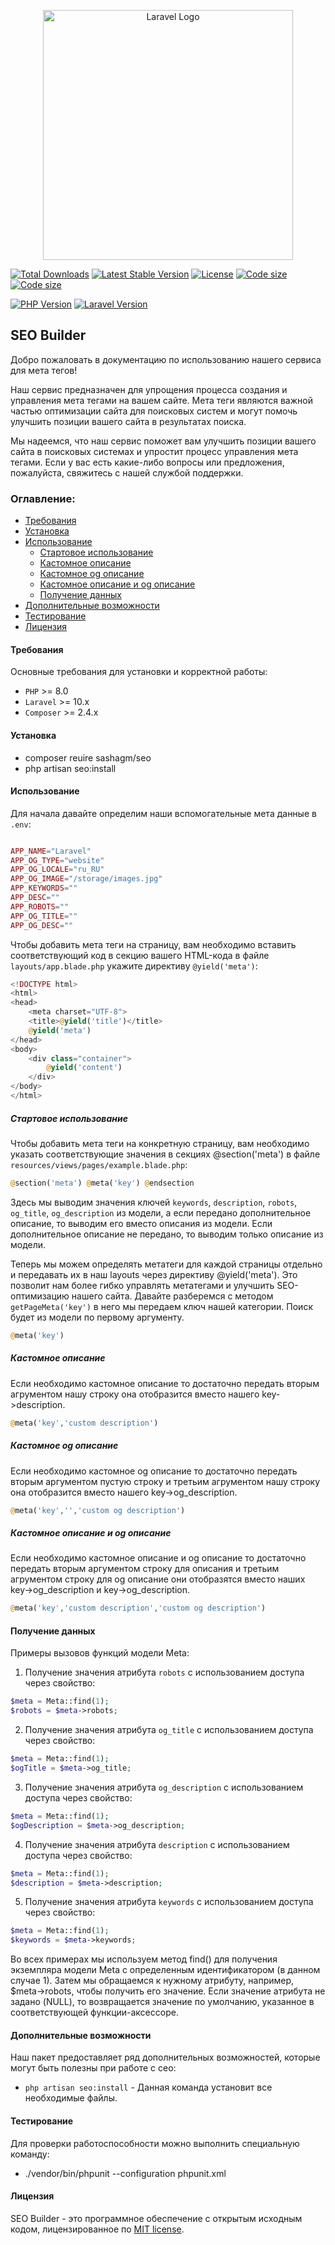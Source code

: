 <p align="center"><a href="https://laravel.com" target="_blank"><img src="https://raw.githubusercontent.com/laravel/art/master/logo-lockup/5%20SVG/2%20CMYK/1%20Full%20Color/laravel-logolockup-cmyk-red.svg" width="400" alt="Laravel Logo"></a></p>

<p align="center">

<a href="https://packagist.org/packages/sashagm/seo"><img src="https://img.shields.io/packagist/dt/sashagm/seo" alt="Total Downloads"></a>
<a href="https://packagist.org/packages/sashagm/seo"><img src="https://img.shields.io/packagist/v/sashagm/seo" alt="Latest Stable Version"></a>
<a href="https://packagist.org/packages/sashagm/seo"><img src="https://img.shields.io/packagist/l/sashagm/seo" alt="License"></a>
<a href="https://packagist.org/packages/sashagm/seo"><img src="https://img.shields.io/github/languages/code-size/sashagm/seo" alt="Code size"></a>
<a href="https://packagist.org/packages/sashagm/seo"><img src="https://img.shields.io/packagist/stars/sashagm/seo" alt="Code size"></a>

[![PHP Version](https://img.shields.io/badge/PHP-%2B8-blue)](https://www.php.net/)
[![Laravel Version](https://img.shields.io/badge/Laravel-%2B10-red)](https://laravel.com/)

</p>



## SEO Builder

Добро пожаловать в документацию по использованию нашего сервиса для мета тегов!

Наш сервис предназначен для упрощения процесса создания и управления мета тегами на вашем сайте. Мета теги являются важной частью оптимизации сайта для поисковых систем и могут помочь улучшить позиции вашего сайта в результатах поиска.

Мы надеемся, что наш сервис поможет вам улучшить позиции вашего сайта в поисковых системах и упростит процесс управления мета тегами. Если у вас есть какие-либо вопросы или предложения, пожалуйста, свяжитесь с нашей службой поддержки.

### Оглавление:

- [Требования](#требования)
- [Установка](#установка)
- [Использование](#использование)
  - [Стартовое использование](#стартовое-использование)
  - [Кастомное описание](#кастомное-описание)
  - [Кастомное og описание](#кастомное-og-описание) 
  - [Кастомное описание и og описание](#кастомное-описание-и-og-описание)
  - [Получение данных](#получение-данных)  
- [Дополнительные возможности](#дополнительные-возможности)        
- [Тестирование](#тестирование)
- [Лицензия](#лицензия)

#### Требования

Основные требования для установки и корректной работы:

- `PHP` >= 8.0
- `Laravel` >= 10.x
- `Composer` >= 2.4.x

#### Установка

- composer reuire sashagm/seo
- php artisan seo:install


#### Использование

Для начала давайте определим наши вспомогательные мета данные в `.env`:

```php

APP_NAME="Laravel"
APP_OG_TYPE="website"
APP_OG_LOCALE="ru_RU"
APP_OG_IMAGE="/storage/images.jpg"
APP_KEYWORDS=""
APP_DESC=""
APP_ROBOTS=""
APP_OG_TITLE=""
APP_OG_DESC=""
```

Чтобы добавить мета теги на страницу, вам необходимо вставить соответствующий код в секцию <head> вашего HTML-кода в файле `layouts/app.blade.php` укажите директиву `@yield('meta')`:

```php
<!DOCTYPE html>
<html>
<head>
    <meta charset="UTF-8">
    <title>@yield('title')</title>
    @yield('meta')
</head>
<body>
    <div class="container">
        @yield('content')
    </div>
</body>
</html>
```
##### Стартовое использование
Чтобы добавить мета теги на конкретную страницу, вам необходимо указать соответствующие значения в секциях @section('meta') в файле `resources/views/pages/example.blade.php`:

```php
@section('meta') @meta('key') @endsection
```

Здесь мы выводим значения ключей `keywords`, `description`, `robots`, `og_title`, `og_description` из модели, а если передано дополнительное описание, то выводим его вместо описания из модели. Если дополнительное описание не передано, то выводим только описание из модели.

Теперь мы можем определять метатеги для каждой страницы отдельно и передавать их в наш layouts через директиву @yield('meta'). Это позволит нам более гибко управлять метатегами и улучшить SEO-оптимизацию нашего сайта.
Давайте разберемся с методом `getPageMeta('key')` в него мы передаем ключ нашей категории. Поиск будет из модели по первому аргументу.

```php
@meta('key')
```
##### Кастомное описание
Если необходимо кастомное описание то достаточно передать вторым агрументом нашу строку она отобразится вместо нашего key->description.

```php
@meta('key','custom description')
```
##### Кастомное og описание
Если необходимо кастомное og описание то достаточно передать вторым аргументом пустую строку и третьим агрументом нашу строку она отобразится вместо нашего key->og_description.

```php
@meta('key','','custom og description')
```
##### Кастомное описание и og описание
Если необходимо кастомное описание и og описание то достаточно передать вторым аргументом строку для описания и третьим агрументом строку для og описание они отобразятся вместо наших key->og_description и key->og_description.

```php
@meta('key','custom description','custom og description')
```


#### Получение данных

Примеры вызовов функций модели Meta:

1. Получение значения атрибута `robots` с использованием доступа через свойство:
```php
$meta = Meta::find(1);
$robots = $meta->robots;
```

2. Получение значения атрибута `og_title` с использованием доступа через свойство:
```php
$meta = Meta::find(1);
$ogTitle = $meta->og_title;
```

3. Получение значения атрибута `og_description` с использованием доступа через свойство:
```php
$meta = Meta::find(1);
$ogDescription = $meta->og_description;
```

4. Получение значения атрибута `description` с использованием доступа через свойство:
```php
$meta = Meta::find(1);
$description = $meta->description;
```

5. Получение значения атрибута `keywords` с использованием доступа через свойство:
```php
$meta = Meta::find(1);
$keywords = $meta->keywords;
```

Во всех примерах мы используем метод find() для получения экземпляра модели Meta с определенным идентификатором (в данном случае 1). Затем мы обращаемся к нужному атрибуту, например, $meta->robots, чтобы получить его значение. Если значение атрибута не задано (NULL), то возвращается значение по умолчанию, указанное в соответствующей функции-аксессоре.


#### Дополнительные возможности

Наш пакет предоставляет ряд дополнительных возможностей, которые могут быть полезны при работе с сео:

- `php artisan seo:install` - Данная команда установит все необходимые файлы.

#### Тестирование

Для проверки работоспособности можно выполнить специальную команду:

- ./vendor/bin/phpunit --configuration phpunit.xml

#### Лицензия

SEO Builder - это программное обеспечение с открытым исходным кодом, лицензированное по [MIT license](LICENSE.md ).



